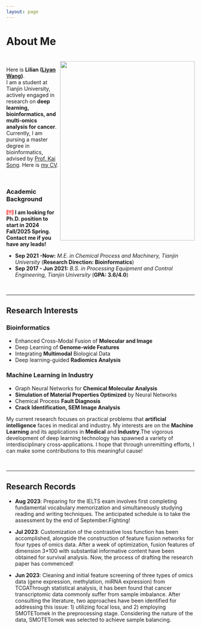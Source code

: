 ```yaml
---
layout: page
---
```


# About Me
<br>
<img src="https://Lilian-tju.github.io/lilian.jpg" class="floatpic" width="360" height="480" align='right'>

Here is **Lilian ([Liyan Wang](https://Lilian-tju.github.io/CV.pdf))**.
<br>
I am a student at Tianjin University, actively engaged in research on **deep learning, bioinformatics, and multi-omics analysis for cancer**. Currently, I am pursing a master degree in bioinformatics, advised by [Prof. Kai Song](https://www.researchgate.net/profile/Kai-Song-9). Here is [my CV](https://Lilian-tju.github.io/CV.pdf).

<br>

### Academic Background

**<font color='red'>[!!]</font> I am looking for Ph.D. position to start in 2024 Fall/2025 Spring. Contact me if you have any leads!**

- **Sep 2021 -Now:** *M.E. in Chemical Process and Machinery, Tianjin University* (**Research Direction: Bioinformatics**)
- **Sep 2017 - Jun 2021:** *B.S. in Processing Equipment and Control Engineering, Tianjin University* (**GPA: 3.6/4.0**)

<br>

---

## Research Interests
### **Bioinformatics**

- Enhanced Cross-Modal Fusion of **Molecular and Image**
- Deep Learning of **Genome-wide Features**
- Integrating **Multimodal** Biological Data
- Deep learning-guided **Radiomics Analysis**

### **Machine Learning in Industry**

- Graph Neural Networks for **Chemical Molecular Analysis**
- **Simulation of Material Properties Optimized** by Neural Networks
- Chemical Process **Fault Diagnosis**
- **Crack Identification, SEM Image Analysis**


My current research focuses on practical problems that **artificial intelligence** faces in medical and industry. My interests are on the **Machine Learning** and its applications in **Medical** and **Industry**.The vigorous development of deep learning technology has spawned a variety of interdisciplinary cross-applications. I hope that through unremitting efforts, I can make some contributions to this meaningful cause!

<br>

---

## Research Records

- **Aug 2023**: Preparing for the IELTS exam involves first completing fundamental vocabulary memorization and simultaneously studying reading and writing techniques. The anticipated schedule is to take the assessment by the end of September.Fighting!
  
- **Jul 2023**: Customization of the contrastive loss function has been accomplished, alongside the construction of feature fusion networks for four types of omics data. After a week of optimization, fusion features of dimension 3*100 with substantial informative content have been obtained for survival analysis. Now, the process of drafting the research paper has commenced!
  
- **Jun 2023**: Cleaning and initial feature screening of three types of omics data (gene expression, methylation, miRNA expression) from TCGAThrough statistical analysis, it has been found that cancer transcriptomic data commonly suffer from sample imbalance. After consulting the literature, two approaches have been identified for addressing this issue: 1) utilizing focal loss, and 2) employing SMOTETomek in the preprocessing stage. Considering the nature of the data, SMOTETomek was selected to achieve sample balancing.
